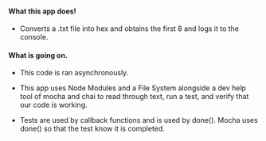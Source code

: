 #### What this app does!
* Converts a .txt file into hex and obtains the first 8 and logs it to the console.

#### What is going on.
* This code is ran asynchronously.

* This app uses Node Modules and a File System alongside a dev help tool of mocha and chai to read through text, run a test, and verify that our code is working. 

* Tests are used by callback functions and is used by done(). Mocha uses done() so that the test know it is completed.